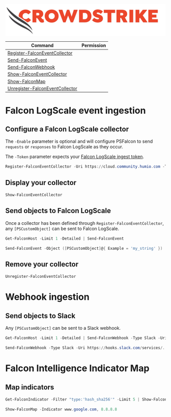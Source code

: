 ![CrowdStrike Falcon](https://raw.githubusercontent.com/CrowdStrike/falconpy/main/docs/asset/cs-logo.png)

|Command|Permission|
|-------|----------|
|[Register-FalconEventCollector](Third-party-ingestion#configure-a-falcon-logscale-collector)| |
|[Send-FalconEvent](Third-party-ingestion#send-objects-to-falcon-logscale)| |
|[Send-FalconWebhook](Third-party-ingestion#webhook-ingestion)| |
|[Show-FalconEventCollector](Third-party-ingestion#display-your-collector)| |
|[Show-FalconMap](Third-party-ingestion#map-indicators)| |
|[Unregister-FalconEventCollector](Third-party-ingestion#remove-your-collector)| |

# Falcon LogScale event ingestion
## Configure a Falcon LogScale collector
The `-Enable` parameter is optional and will configure PSFalcon to send `requests` or `responses` to Falcon LogScale as they occur.

The `-Token` parameter expects your [Falcon LogScale ingest token](https://library.humio.com/stable/docs/ingesting-data/ingest-tokens/).
```powershell
Register-FalconEventCollector -Uri https://cloud.community.humio.com -Token <string> -Enable responses, requests
```
## Display your collector
```powershell
Show-FalconEventCollector
```
## Send objects to Falcon LogScale
Once a collector has been defined through `Register-FalconEventCollector`, any `[PSCustomObject]` can be sent to Falcon LogScale.
```powershell
Get-FalconHost -Limit 1 -Detailed | Send-FalconEvent
```
```powershell
Send-FalconEvent -Object ([PSCustomObject]@{ Example = 'my_string' })
```
## Remove your collector
```powershell
Unregister-FalconEventCollector
```
# Webhook ingestion
## Send objects to Slack
Any `[PSCustomObject]` can be sent to a Slack webhook.
```powershell
Get-FalconHost -Limit 1 -Detailed | Send-FalconWebhook -Type Slack -Uri https://hooks.slack.com/services/... 
```
```powershell
Send-FalconWebhook -Type Slack -Uri https://hooks.slack.com/services/... -Object ([PSCustomObject]@{ Example = 'my_string' })
```
# Falcon Intelligence Indicator Map
## Map indicators
```powershell
Get-FalconIndicator -Filter "type:'hash_sha256'" -Limit 5 | Show-FalconMap
```
```powershell
Show-FalconMap -Indicator www.google.com, 8.8.8.8
```